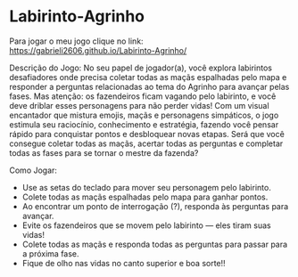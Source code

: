 # Labirinto-Agrinho

Para jogar o meu jogo clique no link: 
https://gabrieli2606.github.io/Labirinto-Agrinho/

Descrição do Jogo:
No seu papel de jogador(a), você explora labirintos desafiadores onde precisa coletar todas as maçãs espalhadas pelo mapa e responder a perguntas relacionadas ao tema do Agrinho para avançar pelas fases. Mas atenção: os fazendeiros ficam vagando pelo labirinto, e você deve driblar esses personagens para não perder vidas!
Com um visual encantador que mistura emojis, maçãs e personagens simpáticos, o jogo estimula seu raciocínio, conhecimento e estratégia, fazendo você pensar rápido para conquistar pontos e desbloquear novas etapas.
Será que você consegue coletar todas as maçãs, acertar todas as perguntas e completar todas as fases para se tornar o mestre da fazenda?

Como Jogar:
- Use as setas do teclado para mover seu personagem pelo labirinto.
- Colete todas as maçãs espalhadas pelo mapa para ganhar pontos.
- Ao encontrar um ponto de interrogação (?), responda às perguntas para avançar.
- Evite os fazendeiros que se movem pelo labirinto — eles tiram suas vidas!
- Colete todas as maçãs e responda todas as perguntas para passar para a próxima fase.
- Fique de olho nas vidas no canto superior e boa sorte!!


